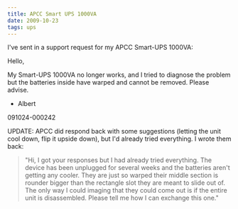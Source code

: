```yaml
---
title: APCC Smart UPS 1000VA
date: 2009-10-23
tags: ups
---
```

I've sent in a support request for my APCC Smart-UPS 1000VA:

Hello,

My Smart-UPS 1000VA no longer works, and I tried to diagnose the problem but the batteries inside have warped and cannot be removed. Please advise.

- Albert

091024-000242

UPDATE: APCC did respond back with some suggestions (letting the unit cool down, flip it upside down), but I'd already tried everything. I wrote them back:

<blockquote>"Hi, I got your responses but I had already tried everything. The device has been unplugged for several weeks and the batteries aren't getting any cooler. They are just so warped their middle section is rounder bigger than the rectangle slot they are meant to slide out of. The only way I could imaging that they could come out is if the entire unit is disassembled. Please tell me how I can exchange this one."<blockquote>

